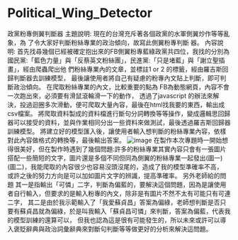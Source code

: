 # Political_Wing_Detector
政黨粉專側翼判斷器
主題說明:
現在的台灣充斥著各個政黨的水軍側翼炒作等等亂象，為	了令大家好判斷粉絲專業的政治傾向，故寫此側翼粉專判斷	器。
內容說明:
首先找尋幾個已經被確定抱出來的FB側翼粉專藍綠政黨共四位，我找的分別為國民黨:「藍色力量」與「反蔡英文粉絲團」，民進黨:「只是堵藍」與「謝立聖插畫」，經由爬蟲爬出他 們粉絲專業內的文章，並標註1 or 2 的標籤，經由羅吉斯回歸判斷器去訓練模型，
最後讓使用者將自己有疑慮的粉專內文貼上判斷，即可判斷政治傾向。
在爬取粉絲專業的內文，比較重要的點為 FB為動態網頁，內容不會一次跑出來，必須要有滑鼠滾輪滑一下的動作，
透過了javascript 的辦法來解決，投過迴圈多次滑動，便可爬取大量內容，最後在html找我要的東西，輸出成csv檔案。
將爬取資料製成的資料檔進行斷句分詞轉換等等操作，變成邏輯思回歸器可以接受的資料，並與作業相同分出一些資料來做測試，最後透過羅吉斯回歸器訓練模型。
將建立好的模型匯入後，讓使用者輸入想判斷的粉絲專業內容，依樣對此內容做格式的轉換等，最後輸出答案。
![image](https://github.com/user-attachments/assets/1407ce35-4fb1-43fa-85b0-8ea449b29ba7)
在製作本次專題時一開始想得很美好，但在製作時遇到了幾個問題:許多的粉絲專業其實內容只會有一張圖片搭配一些簡短的文字，圖片還是多個不同但同為側翼的粉絲專業一起發出(圖一)(圖二)，我能爬取的內容很少也容易沒頭沒尾的，造成了我的模型準確率不高，
或許之後的努力方向是可以加如圖片文字的辨識，提高準確率。
另外老師給的問題 其一是指輸出「可憐」二字，判斷為偏藍的，要解決這個問題，因為是讓使用者自行輸入，但要求的是輸入粉專的內文，除非是有圖片不然不太有可能只有可連二字，
其二是由於我示範輸入了「我愛蘇貞昌」答案為偏綠，老師想判斷是否只要有蘇貞昌就為偏綠，於是叫我輸入「蘇貞昌可憐」來判斷，答案為偏藍，代表我的模型訓練的還算可以，
但我也認為這是很有可能發生的，所以未來或許可以導入褒貶辭典與政治詞彙辭典來對斷句判斷等等做更好的分析來解決這問題。
